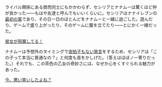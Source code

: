 <!-- title: ビジネスを超えた友情 -->
<!-- relationship: Alliance -->

ライバル関係にある商売同士にもかかわらず、セシリアとナナムーは驚くほど仲が良かった――もはや友達と呼んでもいいくらいに。セシリアはナナイレブンの[最初の客](https://www.youtube.com/live/zPJ78C7uNq8?feature=shared&t=603)であり、その日一日のほとんどをナナムーと一緒に過ごした。遊んだり、ゲームで盛り上がったり、そのゲームに腹を立てたり――とにかく一緒だった。

[彼女が邪魔してる！](#embed:https://www.youtube.com/live/zPJ78C7uNq8?feature=shared&t=3816)

ナナムーは予想外のタイミングで[突拍子もない発言](https://www.youtube.com/live/zPJ78C7uNq8?feature=shared&t=6901)をするため、セシリアは「この子って本当に普通なの？」と何度も首をかしげた。（答えはほぼノー寄りだった。）それでも、この茶色の乙女の奇妙さには、なぜか心をくすぐられる魅力があった。

[今、悪い笑いしたよね？](#embed:https://www.youtube.com/live/zPJ78C7uNq8?feature=shared&t=7743)
